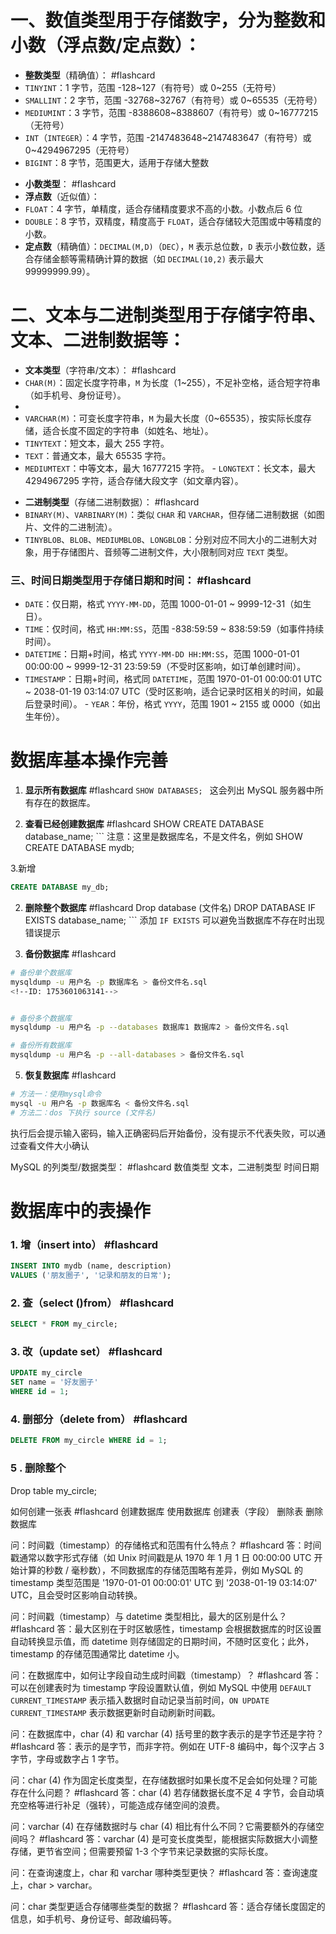 

# 一、数值类型用于存储数字，分为整数和小数（浮点数/定点数）： 
- **整数类型**（精确值）： #flashcard
- `TINYINT`：1 字节，范围 -128~127（有符号）或 0~255（无符号）
- `SMALLINT`：2 字节，范围 -32768~32767（有符号）或 0~65535（无符号）
- `MEDIUMINT`：3 字节，范围 -8388608~8388607（有符号）或 0~16777215（无符号）
- `INT`（`INTEGER`）：4 字节，范围 -2147483648~2147483647（有符号）或 0~4294967295（无符号） 
- `BIGINT`：8 字节，范围更大，适用于存储大整数
<!--ID: 1753601063154-->


- **小数类型**： #flashcard
- **浮点数**（近似值）：
- `FLOAT`：4 字节，单精度，适合存储精度要求不高的小数。小数点后 6 位
- `DOUBLE`：8 字节，双精度，精度高于 `FLOAT`，适合存储较大范围或中等精度的小数。
- **定点数**（精确值）：`DECIMAL(M,D)`（`DEC`），`M` 表示总位数，`D` 表示小数位数，适合存储金额等需精确计算的数据（如 `DECIMAL(10,2)` 表示最大 99999999.99）。
<!--ID: 1753601063161-->


# 二、文本与二进制类型用于存储字符串、文本、二进制数据等：
- **文本类型**（字符串/文本）： #flashcard
- `CHAR(M)`：固定长度字符串，`M` 为长度（1~255），不足补空格，适合短字符串（如手机号、身份证号）。 
- 
- `VARCHAR(M)`：可变长度字符串，`M` 为最大长度（0~65535），按实际长度存储，适合长度不固定的字符串（如姓名、地址）。
- `TINYTEXT`：短文本，最大 255 字符。
- `TEXT`：普通文本，最大 65535 字符。
- `MEDIUMTEXT`：中等文本，最大 16777215 字符。 - `LONGTEXT`：长文本，最大 4294967295 字符，适合存储大段文字（如文章内容）。
<!--ID: 1753601063168-->



- **二进制类型**（存储二进制数据）： #flashcard
- `BINARY(M)`、`VARBINARY(M)`：类似 `CHAR` 和 `VARCHAR`，但存储二进制数据（如图片、文件的二进制流）。 
- `TINYBLOB`、`BLOB`、`MEDIUMBLOB`、`LONGBLOB`：分别对应不同大小的二进制大对象，用于存储图片、音频等二进制文件，大小限制同对应 `TEXT` 类型。
<!--ID: 1753601063175-->


### 三、时间日期类型用于存储日期和时间： #flashcard
- `DATE`：仅日期，格式 `YYYY-MM-DD`，范围 1000-01-01 ~ 9999-12-31（如生日）。
- `TIME`：仅时间，格式 `HH:MM:SS`，范围 -838:59:59 ~ 838:59:59（如事件持续时间）。
- `DATETIME`：日期+时间，格式 `YYYY-MM-DD HH:MM:SS`，范围 1000-01-01 00:00:00 ~ 9999-12-31 23:59:59（不受时区影响，如订单创建时间）。
- `TIMESTAMP`：日期+时间，格式同 `DATETIME`，范围 1970-01-01 00:00:01 UTC ~ 2038-01-19 03:14:07 UTC（受时区影响，适合记录时区相关的时间，如最后登录时间）。 - `YEAR`：年份，格式 `YYYY`，范围 1901 ~ 2155 或 0000（如出生年份）。 
<!--ID: 1753601063183-->





# 数据库基本操作完善
1. **显示所有数据库** #flashcard
	```SHOW DATABASES; ``` 
	这会列出 MySQL 服务器中所有存在的数据库。 
<!--ID: 1753601063124-->


2. **查看已经创建数据库** #flashcard
	SHOW CREATE DATABASE database_name; ``` 
	注意：这里是数据库名，不是文件名，例如 
	SHOW CREATE DATABASE mydb;
<!--ID: 1753601063131-->

3.新增

```sql
CREATE DATABASE my_db;
```

2. **删除整个数据库** #flashcard
	 Drop database (文件名)
	 DROP DATABASE IF EXISTS database_name; ``` 
	 添加 `IF EXISTS` 可以避免当数据库不存在时出现错误提示 
<!--ID: 1753601063137-->


3. **备份数据库** #flashcard
```bash
# 备份单个数据库
mysqldump -u 用户名 -p 数据库名 > 备份文件名.sql
<!--ID: 1753601063141-->


# 备份多个数据库
mysqldump -u 用户名 -p --databases 数据库1 数据库2 > 备份文件名.sql

# 备份所有数据库
mysqldump -u 用户名 -p --all-databases > 备份文件名.sql
```
5. **恢复数据库** #flashcard
```bash
# 方法一：使用mysql命令
mysql -u 用户名 -p 数据库名 < 备份文件名.sql
# 方法二：dos 下执行 source (文件名)
```
执行后会提示输入密码，输入正确密码后开始备份，没有提示不代表失败，可以通过查看文件大小确认
<!--ID: 1753601063148-->



MySQL 的列类型/数据类型： #flashcard
数值类型
文本，二进制类型
时间日期
<!--ID: 1753664531768-->



# 数据库中的表操作

### 1. 增（insert into） #flashcard
```sql
INSERT INTO mydb (name, description) 
VALUES ('朋友圈子', '记录和朋友的日常');
```
<!--ID: 1753601063189-->


### 2. 查（select ()from） #flashcard

```sql
SELECT * FROM my_circle;
```
<!--ID: 1753601063195-->


### 3. 改（update  set） #flashcard

```sql
UPDATE my_circle 
SET name = '好友圈子' 
WHERE id = 1;
```
<!--ID: 1753601063201-->


### 4. 删部分（delete from） #flashcard

```sql
DELETE FROM my_circle WHERE id = 1;
```
<!--ID: 1753601063209-->
### 5 . 删除整个
Drop table my_circle;


如何创建一张表 #flashcard
创建数据库
使用数据库
创建表（字段）
删除表
删除数据库
<!--ID: 1753664531786-->


问：时间戳（timestamp）的存储格式和范围有什么特点？   #flashcard
答：时间戳通常以数字形式存储（如 Unix 时间戳是从 1970 年 1 月 1 日 00:00:00 UTC 开始计算的秒数 / 毫秒数），不同数据库的存储范围略有差异，例如 MySQL 的 timestamp 类型范围是 '1970-01-01 00:00:01' UTC 到 '2038-01-19 03:14:07' UTC，且会受时区影响自动转换。
<!--ID: 1753664531799-->


  

问：时间戳（timestamp）与 datetime 类型相比，最大的区别是什么？    #flashcard
答：最大区别在于时区敏感性，timestamp 会根据数据库的时区设置自动转换显示值，而 datetime 则存储固定的日期时间，不随时区变化；此外，timestamp 的存储范围通常比 datetime 小。
<!--ID: 1753664531812-->


  

问：在数据库中，如何让字段自动生成时间戳（timestamp）？    #flashcard
答：可以在创建表时为 timestamp 字段设置默认值，例如 MySQL 中使用 `DEFAULT CURRENT_TIMESTAMP` 表示插入数据时自动记录当前时间，`ON UPDATE CURRENT_TIMESTAMP` 表示数据更新时自动刷新时间戳。
<!--ID: 1753664531823-->


问：在数据库中，char (4) 和 varchar (4) 括号里的数字表示的是字节还是字符？    #flashcard
答：表示的是字节，而非字符。例如在 UTF-8 编码中，每个汉字占 3 字节，字母或数字占 1 字节。
<!--ID: 1753664531834-->


  

问：char (4) 作为固定长度类型，在存储数据时如果长度不足会如何处理？可能存在什么问题？    #flashcard
答：char (4) 若存储数据长度不足 4 字节，会自动填充空格等进行补足（强转），可能造成存储空间的浪费。
<!--ID: 1753664531846-->


  

问：varchar (4) 在存储数据时与 char (4) 相比有什么不同？它需要额外的存储空间吗？    #flashcard
答：varchar (4) 是可变长度类型，能根据实际数据大小调整存储，更节省空间；但需要预留 1-3 个字节来记录数据的实际长度。
<!--ID: 1753664531857-->


  

问：在查询速度上，char 和 varchar 哪种类型更快？    #flashcard
答：查询速度上，char > varchar。
<!--ID: 1753664531869-->


  

问：char 类型更适合存储哪些类型的数据？    #flashcard
答：适合存储长度固定的信息，如手机号、身份证号、邮政编码等。
<!--ID: 1753664531881-->
